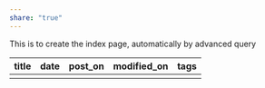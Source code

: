 ```yaml
---
share: "true"
---
```

This is to create the index page, automatically by advanced query

| title | date | post_on | modified_on | tags |
| ----- | ---- | ------- | ----------- | ---- |
|       |      |         |             |      |
